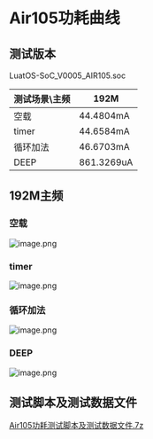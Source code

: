 # Air105功耗曲线

## 测试版本

LuatOS-SoC_V0005_AIR105.soc

| 测试场景\主频 | 192M |
| --- | --- |
| 空载 | 44.4804mA |
| timer |44.6584mA|
| 循环加法 |46.6703mA|
| DEEP | 861.3269uA|

## 192M主频

### 空载

![image.png](https://cdn.openluat-luatcommunity.openluat.com/images/20220302190339010_image.png)

### timer

![image.png](https://cdn.openluat-luatcommunity.openluat.com/images/20220302190342928_image.png)

### 循环加法

![image.png](https://cdn.openluat-luatcommunity.openluat.com/images/20220302190348689_image.png)

### DEEP

![image.png](https://cdn.openluat-luatcommunity.openluat.com/images/20220302190353690_image.png)

## 测试脚本及测试数据文件

[Air105功耗测试脚本及测试数据文件.7z](https://cdn.openluat-luatcommunity.openluat.com/attachment/20220302193246944_Air105功耗测试脚本及测试数据文件.7z)
